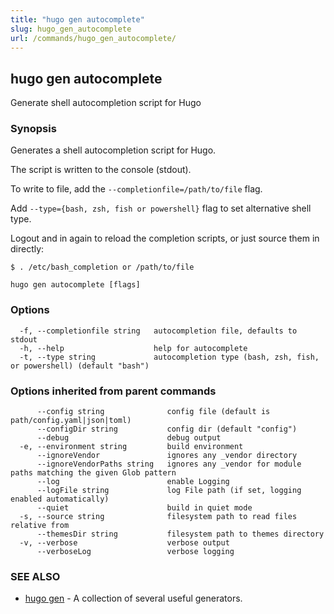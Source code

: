 ```yaml
---
title: "hugo gen autocomplete"
slug: hugo_gen_autocomplete
url: /commands/hugo_gen_autocomplete/
---
```

## hugo gen autocomplete

Generate shell autocompletion script for Hugo

### Synopsis

Generates a shell autocompletion script for Hugo.

The script is written to the console (stdout).

To write to file, add the `--completionfile=/path/to/file` flag.

Add `--type={bash, zsh, fish or powershell}` flag to set alternative
shell type.

Logout and in again to reload the completion scripts,
or just source them in directly:

	$ . /etc/bash_completion or /path/to/file

```
hugo gen autocomplete [flags]
```

### Options

```
  -f, --completionfile string   autocompletion file, defaults to stdout
  -h, --help                    help for autocomplete
  -t, --type string             autocompletion type (bash, zsh, fish, or powershell) (default "bash")
```

### Options inherited from parent commands

```
      --config string              config file (default is path/config.yaml|json|toml)
      --configDir string           config dir (default "config")
      --debug                      debug output
  -e, --environment string         build environment
      --ignoreVendor               ignores any _vendor directory
      --ignoreVendorPaths string   ignores any _vendor for module paths matching the given Glob pattern
      --log                        enable Logging
      --logFile string             log File path (if set, logging enabled automatically)
      --quiet                      build in quiet mode
  -s, --source string              filesystem path to read files relative from
      --themesDir string           filesystem path to themes directory
  -v, --verbose                    verbose output
      --verboseLog                 verbose logging
```

### SEE ALSO

* [hugo gen](/commands/hugo_gen/)	 - A collection of several useful generators.

